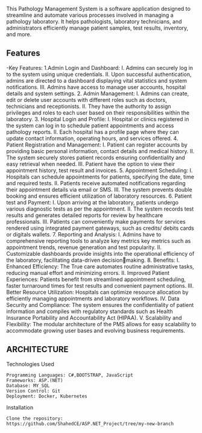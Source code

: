 This Pathology Management System is a software application designed to streamline and automate various processes involved in managing a pathology laboratory. 
It helps pathologists, laboratory technicians, and administrators efficiently manage patient samples, test results, inventory, and more.

## Features

-Key Features: 
1.Admin Login and Dashboard:
I. Admins can securely log in to the system using unique 
credentials.
II. Upon successful authentication, admins are directed to a 
dashboard displaying vital statistics and system notifications.
III. Admins have access to manage user accounts, hospital details 
and system settings.
2. Admin Management:
I. Admins can create, edit or delete user accounts with different 
roles such as doctors, technicians and receptionists.
II. They have the authority to assign privileges and roles to each 
user based on their responsibilities within the laboratory. 
3. Hospital Login and Profile:
I. Hospital or clinics registered in the system can log in to 
schedule patient appointments and access pathology reports.
II. Each hospital has a profile page where they can update contact 
information, operating hours, and services offered.
4. Patient Registration and Management:
I. Patient can register accounts by providing basic personal 
information, contact details and medical history.
II. The system securely stores patient records ensuring 
confidentiality and easy retrieval when needed.
III. Patient have the option to view their appointment history, test 
result and invoices.
5. Appointment Scheduling:
I. Hospitals can schedule appointments for patients, specifying 
the date, time and required tests.
II. Patients receive automated notifications regarding their 
appointment details via email or SMS.
III. The system prevents double booking and ensures efficient 
utilization of laboratory resources.
6. Patient test and Payment:
I. Upon arriving at the laboratory, patients undergo various 
diagnostic tests as per the appointment.
II. The system records test results and generates detailed reports 
for review by healthcare professionals.
III. Patients can conveniently make payments for services 
rendered using integrated payment gateways, such as credits/ 
debits cards or digitals wallets.
7. Reporting and Analysis:
I. Admins have to comprehensive reporting tools to analyze key 
metrics key metrics such as appointment trends, revenue 
generation and test popularity.
II. Customizable dashboards provide insights into the operational 
efficiency of the laboratory, facilitating data-driven decisionmaking.
8. Benefits:
I. Enhanced Efficiency: The True care automates routine 
administrative tasks, reducing manual effort and minimizing 
errors.
II. Improved Patient Experiences: Patients benefit from 
streamlined appointment scheduling, faster turnaround times 
for test results and convenient payment options.
III. Better Resource Utilization: Hospitals can optimize resource 
allocation by efficiently managing appointments and 
laboratory workflows.
IV. Data Security and Compliance: The system ensures the 
confidentiality of patient information and compiles with 
regulatory standards such as Health Insurance Portability and 
Accountability Act (HIPAA).
V. Scalability and Flexibility: The modular architecture of the 
PMS allows for easy scalability to accommodate growing user 
bases and evolving business requirements.

## ARCHITECTURE
Technologies Used

    Programming Languages: C#,BOOTSTRAP, JavaScript
    Frameworks: ASP.(NET)
    Database: MY_SQL
    Version Control: Git
    Deployment: Docker, Kubernetes

Installation

    Clone the repository:
    https://github.com/ShahedCE/ASP.NET_Project/tree/my-new-branch
